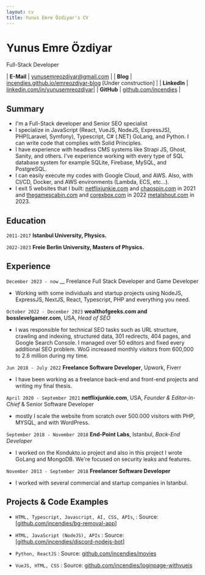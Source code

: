 ```yaml
---
layout: cv
title: Yunus Emre Özdiyar's CV
---
```

# Yunus Emre Özdiyar
Full-Stack Developer 

| __E-Mail__   | [yunusemreozdiyar@gmail.com](mailto:yunusemreozdiyar@gmail.com)  | 
| __Blog__  | [incendies.github.io/emreozdiyar-blog](https://incendies.github.io/emreozdiyar-blog/)  [Under construction] |
| __LinkedIn__ | [linkedin.com/in/yunusemreozdiyar](https://linkedin.com/in/yunusemreozdiyar)|
| __GitHub__  | [github.com/incendies](https://github.com/incendies)     |

## Summary
- I'm a Full-Stack developer and Senior SEO specialist 
- I specialize in JavaScript (React, VueJS, NodeJS, ExpressJS), PHP(Laravel, Symfony), Typescript, C# (.NET) GoLang, and Python. I can write code that complies with Solid Principles. 
- I have experience with headless CMS systems like Strapi JS, Ghost, Sanity, and others. I've experience working with every type of SQL database system for example SQLite, Firebase, MySQL, and PostgreSQL.
- I can easily execute my codes with Google Cloud, and AWS. Also, with CI/CD, Docker, and AWS environments (Lambda, ECS, etc...).
- I exit 5 websites that I built: [netflixjunkie.com](https://netflixjunkie.com) and [chaospin.com](https://chaospin.com) in 2021 and [thegamescabin.com](https://thegamescabin.com) and [corexbox.com](https://corexbox.com) in 2022 [metalshout.com](https://metalshout.com) in 2023. 

## Education
`2011-2017`
__Istanbul University, Physics.__

`2022-2023`
__Freie Berlin University, Masters of Physics.__

## Experience
`December 2023 - now`
__ Freelance Full Stack Developer and Game Developer 
- Working with some individuals and startup projects using NodeJS, ExpressJS, NextJS, React, Typescript, PHP and everything you need.

`October 2022 - December 2023`
__wealthofgeeks.com and bosslevelgamer.com__, USA, 
_Head of SEO_ 
- I was responsible for technical SEO tasks such as URL structure, crawling and indexing, structured data, 301 redirects, 404 pages, and Google Search Console. I managed over 50 editors and fixed every additional SEO problem. WoG increased monthly visitors from 600,000 to 2.6 million during my time.

`Jun 2018 - July 2022`
__Freelance Software Developer__, Upwork, Fiverr  
- I have been working as a freelance back-end and front-end projects and writing my final thesis.

`April 2020 - September 2021`
__netflixjunkie.com__, USA, 
_Founder & Editor-in-Chief_ & Senior Software Developer
- mostly I scale the website from scratch over 500.000 visitors with PHP, MYSQL, and with WordPress.

`September 2018 - November 2018`
__End-Point Labs__, Istanbul,
_Back-End Developer_
- I worked on the Kondukto.io project and also in this project I wrote GoLang and MongoDB. We're focused on security leaks and features.

`November 2013 - September 2018`
__Freelancer Software Developer__
- I worked with several commercial and startup companies in Istanbul. 

## Projects & Code Examples

- `HTML, Typescript, Javascript, AI, CSS, APIs`, : 
   Source: [[github.com/incendies/bg-removal-app](https://github.com/incendies/bg-removal-app)]

- `HTML, JavaScript (NodeJS), APIs` : 
   Source: [[github.com/incendies/discord-nodejs-bot](https://github.com/incendies/discord-nodejs-bot)]

- `Python, ReactJS` : 
   Source: [github.com/incendies/movies](https://github.com/incendies/movies)
  
- `VueJS, HTML, CSS` :
  Source: [github.com/incendies/loginpage-withvuejs](https://github.com/incendies/loginpage-withvuejs)
